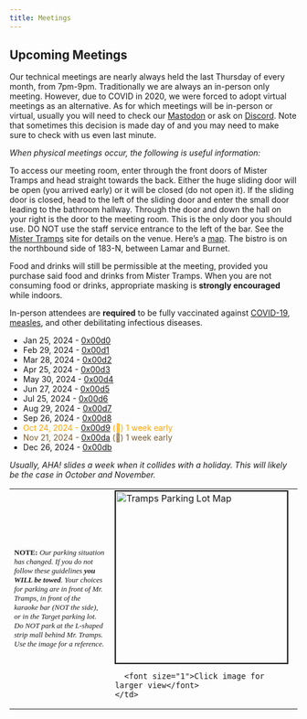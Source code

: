 ```yaml
---
title: Meetings
---
```


<h2>Upcoming Meetings</h2>
<p>
<div class="post">
	<p>
		Our technical meetings are nearly always held the last Thursday of every month, from 7pm-9pm. Traditionally
		we are always an in-person only meeting. However, due to COVID in 2020, we were forced to adopt virtual
		meetings as an alternative. As for which meetings will be in-person or virtual, usually you will need to
		check our <a href="https://infosec.exchange/@austinhackers">Mastodon</a> or ask on <a href="/chat.html">Discord</a>.
		Note that sometimes this decision is made day of and you may need to make sure to check with us even last minute.
	</p>
	<p>
	<i>When physical meetings occur, the following is useful information:</i>
	</p>
	<p>
		To access our meeting room, enter through the front doors of Mister Tramps and head straight towards the back.
		Either the huge sliding door will be open (you arrived early) or it will be closed (do not open it). If the
		sliding door is closed, head to the left of the sliding door and enter the small door leading to the bathroom
		hallway. Through the door and down the hall on your right is the door to the meeting room. This is the only door
		you should use. DO NOT use the staff service entrance to the left of the bar. See the
		<a href="http://mistertramps.com/">Mister Tramps</a> site for details on the venue.
		Here’s a <a href="http://maps.google.com/maps?f=q&source=s_q&hl=en&geocode=&q=mister+tramps&aq=&sll=30.395835,-97.698202&sspn=0.012678,0.018432&ie=UTF8&hq=mister+tramps&hnear=&ll=30.3616,-97.717338&spn=0.012683,0.018432&z=16&iwloc=A">map</a>.
		The bistro is on the northbound side of 183-N, between Lamar and Burnet.
	</p>
	<p>
		Food and drinks will still be permissible at the meeting, provided you purchase said food and drinks
		from Mister Tramps. When you are not consuming food or drinks, appropriate masking is
		<strong>strongly encouraged</strong> while indoors.
	</p>
	<p>
		In-person attendees are <strong>required</strong> to be fully vaccinated against
		<a href="https://www.cdc.gov/coronavirus/2019-ncov/vaccines/index.html">COVID-19</a>,
		<a href="https://www.kut.org/health/2019-12-22/for-the-first-time-since-1999-someone-in-travis-county-has-the-measles">measles</a>,
		and other debilitating infectious diseases.
	</p>
<p>
	<ul>
		<li>Jan 25, 2024 - <a href="meetings.html">0x00d0</a></li>
		<li>Feb 29, 2024 - <a href="meetings.html">0x00d1</a></li>
		<li>Mar 28, 2024 - <a href="meetings.html">0x00d2</a></li>
		<li>Apr 25, 2024 - <a href="meetings.html">0x00d3</a></li>
		<li>May 30, 2024 - <a href="meetings.html">0x00d4</a></li>
		<li>Jun 27, 2024 - <a href="meetings.html">0x00d5</a></li>
		<li>Jul 25, 2024 - <a href="meetings.html">0x00d6</a></li>
		<li>Aug 29, 2024 - <a href="meetings.html">0x00d7</a></li>
		<li>Sep 26, 2024 - <a href="meetings.html">0x00d8</a></li>
		<li><font color="orange">Oct 24, 2024 - <a href="meetings.html">0x00d9</a> (🎃) 1 week early</font></li>
		<li><font color="785C33">Nov 21, 2024 - <a href="meetings.html">0x00da</a> (🦃) 1 week early</font></li>
		<li>Dec 26, 2024 - <a href="meetings.html">0x00db</a></li>
	  </ul>
</p>
<p>
<i>Usually, AHA! slides a week when it collides with a holiday. This will likely be the case in October and November.</i>
</p>
</div>

<table cellspacing="20" cellpadding="20">
	<tr>
		<td valign="100">
      <font size="2" face="fixed">
        <b>NOTE:</b> <i>Our parking situation has changed. If you do not follow
        these guidelines <b>you WILL be towed</b>. Your choices for parking are
        in front of Mr. Tramps, in front of the karaoke bar (NOT the side),
        or in the Target parking lot. Do NOT park at the L-shaped strip mall
        behind Mr. Tramps. Use the image for a reference.</i>
      </font>
    </td>
    <td>
      <a href="/images/tramps-parking.png"><img src="/images/tramps-parking-sm.png" alt="Tramps Parking Lot Map" style="vertical-align:middle" width="300" border="2"></a>

      <font size="1">Click image for larger view</font>
    </td>
  </tr>
</table>

